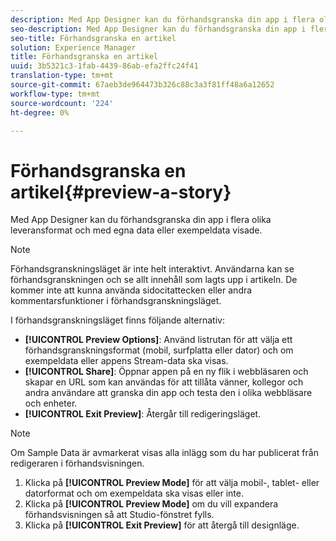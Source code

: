 ```yaml
---
description: Med App Designer kan du förhandsgranska din app i flera olika leveransformat och med egna data eller exempeldata visade.
seo-description: Med App Designer kan du förhandsgranska din app i flera olika leveransformat och med egna data eller exempeldata visade.
seo-title: Förhandsgranska en artikel
solution: Experience Manager
title: Förhandsgranska en artikel
uuid: 3b5321c3-1fab-4439-86ab-efa2ffc24f41
translation-type: tm+mt
source-git-commit: 67aeb3de964473b326c88c3a3f81ff48a6a12652
workflow-type: tm+mt
source-wordcount: '224'
ht-degree: 0%

---
```



# Förhandsgranska en artikel{#preview-a-story}

Med App Designer kan du förhandsgranska din app i flera olika leveransformat och med egna data eller exempeldata visade.

>[!NOTE]
>
>Förhandsgranskningsläget är inte helt interaktivt. Användarna kan se förhandsgranskningen och se allt innehåll som lagts upp i artikeln. De kommer inte att kunna använda sidocitattecken eller andra kommentarsfunktioner i förhandsgranskningsläget.

I förhandsgranskningsläget finns följande alternativ:

* **[!UICONTROL Preview Options]**: Använd listrutan för att välja ett förhandsgranskningsformat (mobil, surfplatta eller dator) och om exempeldata eller appens Stream-data ska visas.
* **[!UICONTROL Share]**: Öppnar appen på en ny flik i webbläsaren och skapar en URL som kan användas för att tillåta vänner, kollegor och andra användare att granska din app och testa den i olika webbläsare och enheter.
* **[!UICONTROL Exit Preview]**: Återgår till redigeringsläget.

>[!NOTE]
>
>Om Sample Data är avmarkerat visas alla inlägg som du har publicerat från redigeraren i förhandsvisningen.

1. Klicka på **[!UICONTROL Preview Mode]** för att välja mobil-, tablet- eller datorformat och om exempeldata ska visas eller inte.
1. Klicka på **[!UICONTROL Preview Mode]** om du vill expandera förhandsvisningen så att Studio-fönstret fylls.
1. Klicka på **[!UICONTROL Exit Preview]** för att återgå till designläge.
